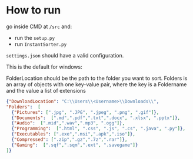 # How to run

go inside CMD at `/src` and:
- run the `setup.py`
- run `InstantSorter.py`

`settings.json` should have a valid configuration.

This is the default for windows:

FolderLocation should be the path to the folder you want to sort.
Folders is an array of objects with one key-value pair, where the key is a Foldername and the value a list of extensions
```json
{"DownloadLocation": "C:\\Users\\<Username>\\Downloads\\",
"Folders":  [
  {"Pictures": [".jpg", ".JPG", ".jpeg", ".png", ".gif"]},
  {"Documents":  [".md",".pdf",".txt",".docx", ".xlsx", ".pptx"]},
  {"Audio":  [".mid",".wav",".mp3", ".ogg"]},
  {"Programming":  [".html", ".css", ".js", ".cs", ".java", ".py"]},
  {"Executables": [".exe",".msi",".apk",".iso"]},
  {"Compressed": [".zip",".gz",".7z",".rar"]},
  {"Gaming":  [".sqf",".sqm",".ext", ".savegame"]}
]}
```